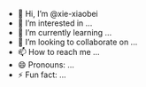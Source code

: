 - 👋 Hi, I’m @xie-xiaobei
- 👀 I’m interested in ...
- 🌱 I’m currently learning ...
- 💞️ I’m looking to collaborate on ...
- 📫 How to reach me ...
- 😄 Pronouns: ...
- ⚡ Fun fact: ...

<!---
xie-xiaobei/xie-xiaobei is a ✨ special ✨ repository because its `README.md` (this file) appears on your GitHub profile.
You can click the Preview link to take a look at your changes.
--->

